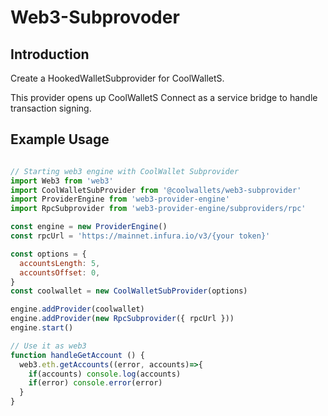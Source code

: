 # Web3-Subprovoder


## Introduction

Create a HookedWalletSubprovider for CoolWalletS.

This provider opens up CoolWalletS Connect as a service bridge to handle transaction signing.

## Example Usage

```javascript

// Starting web3 engine with CoolWallet Subprovider
import Web3 from 'web3'
import CoolWalletSubProvider from '@coolwallets/web3-subprovider'
import ProviderEngine from 'web3-provider-engine'
import RpcSubprovider from 'web3-provider-engine/subproviders/rpc'

const engine = new ProviderEngine()
const rpcUrl = 'https://mainnet.infura.io/v3/{your token}'

const options = {
  accountsLength: 5,
  accountsOffset: 0,
}
const coolwallet = new CoolWalletSubProvider(options)

engine.addProvider(coolwallet)
engine.addProvider(new RpcSubprovider({ rpcUrl }))
engine.start()

// Use it as web3
function handleGetAccount () {
  web3.eth.getAccounts((error, accounts)=>{
    if(accounts) console.log(accounts)
    if(error) console.error(error)
  }
}

```
